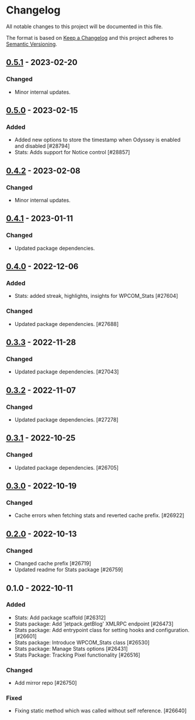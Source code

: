 # Changelog

All notable changes to this project will be documented in this file.

The format is based on [Keep a Changelog](https://keepachangelog.com/en/1.0.0/)
and this project adheres to [Semantic Versioning](https://semver.org/spec/v2.0.0.html).

## [0.5.1] - 2023-02-20
### Changed
- Minor internal updates.

## [0.5.0] - 2023-02-15
### Added
- Added new options to store the timestamp when Odyssey is enabled and disabled [#28794]
- Stats: Adds support for Notice control [#28857]

## [0.4.2] - 2023-02-08
### Changed
- Minor internal updates.

## [0.4.1] - 2023-01-11
### Changed
- Updated package dependencies.

## [0.4.0] - 2022-12-06
### Added
- Stats: added streak, highlights, insights for WPCOM_Stats [#27604]

### Changed
- Updated package dependencies. [#27688]

## [0.3.3] - 2022-11-28
### Changed
- Updated package dependencies. [#27043]

## [0.3.2] - 2022-11-07
### Changed
- Updated package dependencies. [#27278]

## [0.3.1] - 2022-10-25
### Changed
- Updated package dependencies. [#26705]

## [0.3.0] - 2022-10-19
### Changed
- Cache errors when fetching stats and reverted cache prefix. [#26922]

## [0.2.0] - 2022-10-13
### Changed
- Changed cache prefix [#26719]
- Updated readme for Stats package [#26759]

## 0.1.0 - 2022-10-11
### Added
- Stats: Add package scaffold [#26312]
- Stats package: Add 'jetpack.getBlog' XMLRPC endpoint [#26473]
- Stats package: Add entrypoint class for setting hooks and configuration. [#26601]
- Stats package: Introduce WPCOM_Stats class [#26530]
- Stats package: Manage Stats options [#26431]
- Stats Package: Tracking Pixel functionality [#26516]

### Changed
- Add mirror repo [#26750]

### Fixed
- Fixing static method which was called without self reference. [#26640]

[0.5.1]: https://github.com/Automattic/jetpack-stats/compare/v0.5.0...v0.5.1
[0.5.0]: https://github.com/Automattic/jetpack-stats/compare/v0.4.2...v0.5.0
[0.4.2]: https://github.com/Automattic/jetpack-stats/compare/v0.4.1...v0.4.2
[0.4.1]: https://github.com/Automattic/jetpack-stats/compare/v0.4.0...v0.4.1
[0.4.0]: https://github.com/Automattic/jetpack-stats/compare/v0.3.3...v0.4.0
[0.3.3]: https://github.com/Automattic/jetpack-stats/compare/v0.3.2...v0.3.3
[0.3.2]: https://github.com/Automattic/jetpack-stats/compare/v0.3.1...v0.3.2
[0.3.1]: https://github.com/Automattic/jetpack-stats/compare/v0.3.0...v0.3.1
[0.3.0]: https://github.com/Automattic/jetpack-stats/compare/v0.2.0...v0.3.0
[0.2.0]: https://github.com/Automattic/jetpack-stats/compare/v0.1.0...v0.2.0
